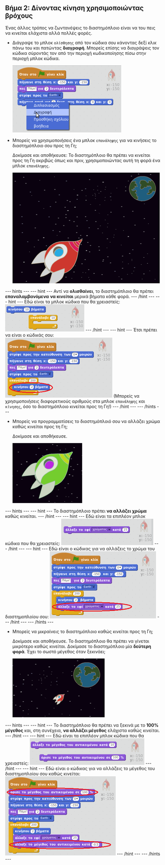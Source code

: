 ## Βήμα 2: Δίνοντας κίνηση χρησιμοποιώντας βρόχους

Ένας άλλος τρόπος να ζωντανέψεις το διαστημόπλοιο είναι να του πεις να κινείται ελάχιστα αλλά πολλές φορές.

+ Διάγραψε το μπλοκ `ολίσθησης` από τον κώδικα σου κάνοντας δεξί κλικ πάνω του και πατώντας **διαγραφή**. Μπορείς επίσης να διαγράψεις τον κώδικα σύροντάς τον από την περιοχή κωδικοποίησης πίσω στην περιοχή μπλοκ κώδικα.
    
    ![Διαγραφή του μπλοκ ολίσθησης](images/space-delete-glide.png)

+ Μπορείς να χρησιμοποιήσεις ένα μπλοκ `επανάληψης` για να κινήσεις το διαστημόπλοιο σου προς τη Γη;
    
    Δοκίμασε και αποθήκευσε: Το διαστημόπλοιο θα πρέπει να κινείται προς τη Γη ακριβώς όπως και πριν, χρησιμοποιώντας αυτή τη φορά ένα μπλοκ `επανάληψης`.
    
    ![Δοκιμάζοντας ένα κινούμενο σχέδιο διαστημόπλοιου](images/space-animate-stage.png)

\--- hints \--- \--- hint \--- Αντί να **ολισθαίνει**, το διαστημόπλοιο θα πρέπει **επαναλαμβανόμενα** **να κινείται** μερικά βήματα κάθε φορά. \--- /hint \--- \--- hint \--- Εδώ είναι τα μπλοκ κώδικα που θα χρειαστείς: ![Blocks for an animated spaceship](images/space-repeat-blocks.png) \--- /hint \--- \--- hint \--- Έτσι πρέπει να είναι ο κώδικάς σου: ![Code for an animated spaceship](images/space-repeat-code.png) (Μπορείς να χρησιμοποιήσεις διαφορετικούς αριθμούς στα μπλοκ `επανάληψης` και `κίνησης`, όσο το διαστημόπλοιο κινείται προς τη Γη!) \--- /hint \--- \--- /hints \---

+ Μπορείς να προγραμματίσεις το διαστημόπλοιό σου να αλλάζει χρώμα καθώς κινείται προς τη Γη;
    
    Δοκίμασε και αποθήκευσε.
    
    ![Δοκιμή ενός διαστημοπλοίου που αλλάζει χρώματα](images/space-colour-test.png)

\--- hints \--- \--- hint \--- Το διαστημόπλοιο πρέπει **να αλλάζει χρώμα** καθώς κινείται. \--- /hint \--- \--- hint \--- Εδώ είναι τα επιπλέον μπλοκ κώδικα που θα χρειαστείς: ![Block for changing colour](images/space-colour-blocks.png) \--- /hint \--- \--- hint \--- Εδώ είναι ο κώδικας για να αλλάζεις το χρώμα του διαστημοπλοίου σου: ![Code for an animated spaceship](images/space-colour-code.png) \--- /hint \--- \--- /hints \---

+ Μπορείς να μικραίνεις το διαστημόπλοιο καθώς κινείται προς τη Γη;
    
    Δοκίμασε και αποθήκευσε. Το διαστημόπλοιο θα πρέπει να γίνεται μικρότερο καθώς κινείται. Δοκίμασε το διαστημόπλοιο μία **δεύτερη φορά**. Έχει το σωστό μέγεθος όταν ξεκινάει;
    
    ![Δοκιμάζοντας ένα συρρικνούμενο διαστημόπλοιο](images/space-size-test.png)

\--- hints \--- \--- hint \--- Το διαστημόπλοιο θα πρέπει να ξεκινά με το **100% μέγεθος** και, στη συνέχεια, **να αλλάζει μέγεθος** ελάχιστα καθώς κινείται. \--- /hint \--- \--- hint \--- Εδώ είναι τα επιπλέον μπλοκ κώδικα που θα χρειαστείς: ![Blocks for changing size](images/space-size-blocks.png) \--- /hint \--- \--- hint \--- Εδώ είναι ο κώδικας για να αλλάζεις το μέγεθος του διαστημοπλοίου σου καθώς κινείται: ![Code for changing size](images/space-size-code.png) \--- /hint \--- \--- /hints \---